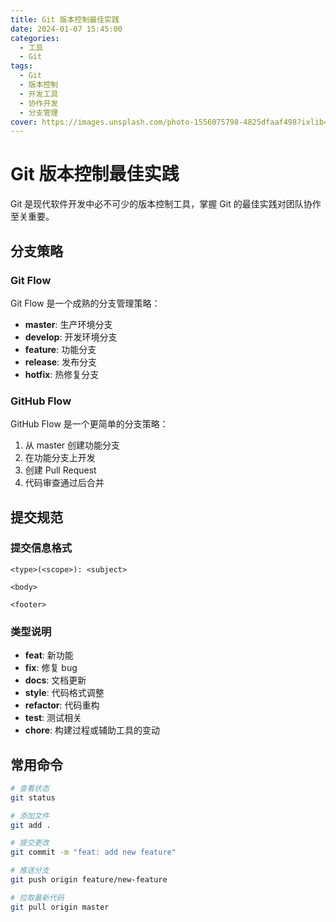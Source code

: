 ```yaml
---
title: Git 版本控制最佳实践
date: 2024-01-07 15:45:00
categories:
  - 工具
  - Git
tags:
  - Git
  - 版本控制
  - 开发工具
  - 协作开发
  - 分支管理
cover: https://images.unsplash.com/photo-1556075798-4825dfaaf498?ixlib=rb-4.0.3&auto=format&fit=crop&w=2070&q=80
---
```


# Git 版本控制最佳实践

Git 是现代软件开发中必不可少的版本控制工具，掌握 Git 的最佳实践对团队协作至关重要。

## 分支策略

### Git Flow

Git Flow 是一个成熟的分支管理策略：

- **master**: 生产环境分支
- **develop**: 开发环境分支
- **feature**: 功能分支
- **release**: 发布分支
- **hotfix**: 热修复分支

### GitHub Flow

GitHub Flow 是一个更简单的分支策略：

1. 从 master 创建功能分支
2. 在功能分支上开发
3. 创建 Pull Request
4. 代码审查通过后合并

## 提交规范

### 提交信息格式

```
<type>(<scope>): <subject>

<body>

<footer>
```

### 类型说明

- **feat**: 新功能
- **fix**: 修复 bug
- **docs**: 文档更新
- **style**: 代码格式调整
- **refactor**: 代码重构
- **test**: 测试相关
- **chore**: 构建过程或辅助工具的变动

## 常用命令

```bash
# 查看状态
git status

# 添加文件
git add .

# 提交更改
git commit -m "feat: add new feature"

# 推送分支
git push origin feature/new-feature

# 拉取最新代码
git pull origin master
```
